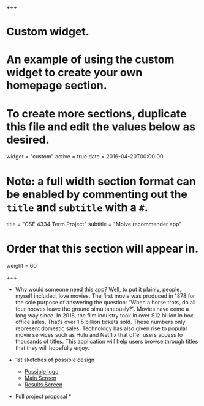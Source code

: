 +++
# Custom widget.
# An example of using the custom widget to create your own homepage section.
# To create more sections, duplicate this file and edit the values below as desired.
widget = "custom"
active = true
date = 2016-04-20T00:00:00
# Note: a full width section format can be enabled by commenting out the `title` and `subtitle` with a `#`.
title = "CSE 4334 Term Project"
subtitle = "Moive recommender app"

# Order that this section will appear in.
weight = 60

+++

* Why would someone need this app? Well, to put it plainly, people, myself included, love movies. The first movie was produced in 1878 for the sole purpose of answering the question: “When a horse trots, do all four hooves leave the ground simultaneously?”.  Movies have come a long way since. In 2018, the film industry took in over $12 billion in box office sales. That’s over 1.5 billion tickets sold. These numbers only represent domestic sales. Technology has also given rise to popular movie services such as Hulu and Netflix that offer users access to thousands of titles. This application will help users browse through titles that they will hopefully enjoy. 

* 1st sketches of possible design
  * [Possible logo](icon.png)
  * [Main Screen](https://github.com/mu28579/academic-kickstart/tree/master/static/img/main_screen.png)
  * [Results Screen](https://github.com/mu28579/academic-kickstart/tree/master/static/img/results_screen.png)
  
* Full project proposal
  * 
